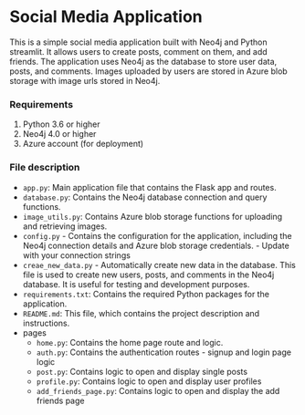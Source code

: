 # Social Media Application
This is a simple social media application built with Neo4j and Python streamlit. It allows users to create posts, comment on them, and add friends. The application uses Neo4j as the database to store user data, posts, and comments. Images uploaded by users are stored in Azure blob storage with image urls stored in Neo4j.


### Requirements
1. Python 3.6 or higher
2. Neo4j 4.0 or higher
3. Azure account (for deployment)

### File description
- `app.py`: Main application file that contains the Flask app and routes.
- `database.py`: Contains the Neo4j database connection and query functions.
- `image_utils.py`: Contains Azure blob storage functions for uploading and retrieving images.
- `config.py` - Contains the configuration for the application, including the Neo4j connection details and Azure blob storage credentials. - Update with your connection strings
- `creae_new_data.py` - Automatically create new data in the database. This file is used to create new users, posts, and comments in the Neo4j database. It is useful for testing and development purposes.
- `requirements.txt`: Contains the required Python packages for the application.
- `README.md`: This file, which contains the project description and instructions.
- pages
  - `home.py`: Contains the home page route and logic.
  - `auth.py`: Contains the authentication routes - signup and login page logic
  - `post.py`: Contains logic to open and display single posts
  - `profile.py`: Contains logic to open and display user profiles
  - `add_friends_page.py`: Contains logic to open and display the add friends page